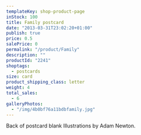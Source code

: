 ```yaml
---
templateKey: shop-product-page
inStock: 100
title: Family postcard
date: "2013-03-31T23:02:20+01:00"
publish: true
price: 0.5
salePrice: 0
permalink: "/product/Family"
description: ""
productId: "2241"
shoptags:
  - postcards
size: card
product_shipping_class: letter
weight: 4
total_sales:
  - 6
galleryPhotos:
  - "/img/4b0bf76a11bdbfamily.jpg"
---
```


Back of postcard blank Illustrations by Adam Newton.
